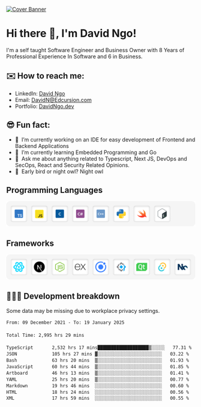 [![Cover Banner](https://res.cloudinary.com/edcursion/image/upload/v1715731242/David%20Github/uvpes6dpzvlnc9w0f94z.png)](https://www.linkedin.com/in/-david-ngo)

# Hi there 👋, I'm David Ngo!

I'm a self taught Software Engineer and Business Owner with 8 Years of Professional Experience In
Software and 6 in Business.

## ✉️ How to reach me:

- LinkedIn: [David Ngo](https://www.linkedin.com/in/-david-ngo/)
- Email: [DavidN@Edcursion.com](mailto:DavidN@Edcursion.com)
- Portfolio: [DavidNgo.dev](https://davidngo.dev/)
  
## 😎 Fun fact:

- 🔭 &nbsp;I’m currently working on an IDE for easy development of Frontend and Backend Applications
- 🌱 &nbsp;I’m currently learning Embedded Programming and Go
- 💬 &nbsp;Ask me about anything related to Typescript, Next JS, DevOps and SecOps, React and
  Security Related Opinions.
- 🦉 &nbsp;Early bird or night owl? Night owl

## Programming Languages

![Experence](/assets/Programming.png)

## Frameworks

![Experence](/assets/Frameworks.png)

## 🧑🏻‍💻 **Development breakdown**

Some data may be missing due to workplace privacy settings.

<!--START_SECTION:waka-->

```txt
From: 09 December 2021 - To: 19 January 2025

Total Time: 2,995 hrs 29 mins

TypeScript       2,532 hrs 17 mins███████████████████▒░░░░░   77.31 %
JSON             105 hrs 27 mins ▓░░░░░░░░░░░░░░░░░░░░░░░░   03.22 %
Bash             63 hrs 20 mins  ▒░░░░░░░░░░░░░░░░░░░░░░░░   01.93 %
JavaScript       60 hrs 44 mins  ▒░░░░░░░░░░░░░░░░░░░░░░░░   01.85 %
Artboard         46 hrs 13 mins  ▒░░░░░░░░░░░░░░░░░░░░░░░░   01.41 %
YAML             25 hrs 20 mins  ▒░░░░░░░░░░░░░░░░░░░░░░░░   00.77 %
Markdown         19 hrs 46 mins  ░░░░░░░░░░░░░░░░░░░░░░░░░   00.60 %
HTML             18 hrs 24 mins  ░░░░░░░░░░░░░░░░░░░░░░░░░   00.56 %
XML              17 hrs 59 mins  ░░░░░░░░░░░░░░░░░░░░░░░░░   00.55 %
```

<!--END_SECTION:waka-->
